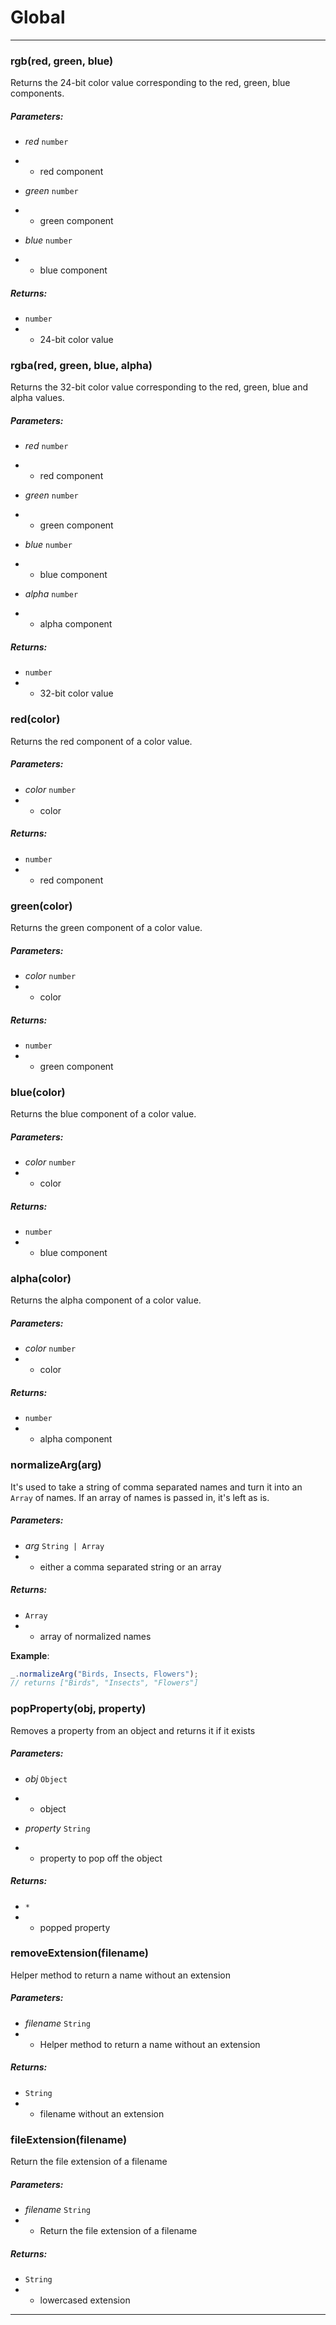 # Global





* * *

### rgb(red, green, blue) 

Returns the 24-bit color value corresponding to the red, green, blue
components.

##### Parameters:

* *red* `number`
* * red component

* *green* `number`
* * green component

* *blue* `number`
* * blue component

##### Returns: 
* `number`
* * 24-bit color value


### rgba(red, green, blue, alpha) 

Returns the 32-bit color value corresponding to the red, green, blue and
alpha values.

##### Parameters:

* *red* `number`
* * red component

* *green* `number`
* * green component

* *blue* `number`
* * blue component

* *alpha* `number`
* * alpha component

##### Returns: 
* `number`
* * 32-bit color value


### red(color) 

Returns the red component of a color value.

##### Parameters:

* *color* `number`
* * color

##### Returns: 
* `number`
* * red component


### green(color) 

Returns the green component of a color value.

##### Parameters:

* *color* `number`
* * color

##### Returns: 
* `number`
* * green component


### blue(color) 

Returns the blue component of a color value.

##### Parameters:

* *color* `number`
* * color

##### Returns: 
* `number`
* * blue component


### alpha(color) 

Returns the alpha component of a color value.

##### Parameters:

* *color* `number`
* * color

##### Returns: 
* `number`
* * alpha component


### normalizeArg(arg) 

It's used to take a string of comma separated names and turn it into an
`Array` of names. If an array of names is passed in, it's left as is.

##### Parameters:

* *arg* `String | Array`
* * either a comma separated string or an array

##### Returns: 
* `Array`
* * array of normalized names

**Example**:
```js
_.normalizeArg("Birds, Insects, Flowers");
// returns ["Birds", "Insects", "Flowers"]
```


### popProperty(obj, property) 

Removes a property from an object and returns it if it exists

##### Parameters:

* *obj* `Object`
* * object

* *property* `String`
* * property to pop off the object

##### Returns: 
* `*`
* * popped property


### removeExtension(filename) 

Helper method to return a name without an extension

##### Parameters:

* *filename* `String`
* * Helper method to return a name without an extension

##### Returns: 
* `String`
* * filename without an extension


### fileExtension(filename) 

Return the file extension of a filename

##### Parameters:

* *filename* `String`
* * Return the file extension of a filename

##### Returns: 
* `String`
* * lowercased extension



* * *










